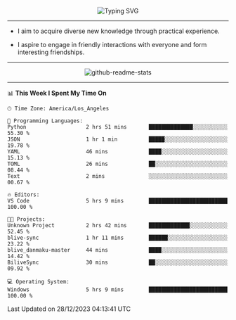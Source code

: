 <p align="center">
  <img src="https://readme-typing-svg.demolab.com?font=Fira+Code&weight=500&size=32&duration=2500&pause=1600&center=true&vCenter=true&random=false&width=1024&height=64&lines=Hi+there+%F0%9F%91%8B;I'm+delighted+you+could+make+it+here+%F0%9F%8E%89;I'm+Harry%2C+a+college+student+still+finding+my+way" alt="Typing SVG" />
</p>


---


- I aim to acquire diverse new knowledge through practical experience.

- I aspire to engage in friendly interactions with everyone and form interesting friendships.


---


<p align="center">
  <img src="https://github-readme-stats.vercel.app/api?username=Harry-Jing&show_icons=true" alt="github-readme-stats"/>
</p>


---

<!--START_SECTION:waka-->
📊 **This Week I Spent My Time On** 

```text
🕑︎ Time Zone: America/Los_Angeles

💬 Programming Languages: 
Python                   2 hrs 51 mins       ██████████████░░░░░░░░░░░   55.30 % 
JSON                     1 hr 1 min          █████░░░░░░░░░░░░░░░░░░░░   19.78 % 
YAML                     46 mins             ████░░░░░░░░░░░░░░░░░░░░░   15.13 % 
TOML                     26 mins             ██░░░░░░░░░░░░░░░░░░░░░░░   08.44 % 
Text                     2 mins              ░░░░░░░░░░░░░░░░░░░░░░░░░   00.67 % 

🔥 Editors: 
VS Code                  5 hrs 9 mins        █████████████████████████   100.00 % 

🐱‍💻 Projects: 
Unknown Project          2 hrs 42 mins       █████████████░░░░░░░░░░░░   52.45 % 
blive-sync               1 hr 11 mins        ██████░░░░░░░░░░░░░░░░░░░   23.22 % 
blive_danmaku-master     44 mins             ████░░░░░░░░░░░░░░░░░░░░░   14.42 % 
BiliveSync               30 mins             ██░░░░░░░░░░░░░░░░░░░░░░░   09.92 % 

💻 Operating System: 
Windows                  5 hrs 9 mins        █████████████████████████   100.00 % 
```


 Last Updated on 28/12/2023 04:13:41 UTC
<!--END_SECTION:waka-->
